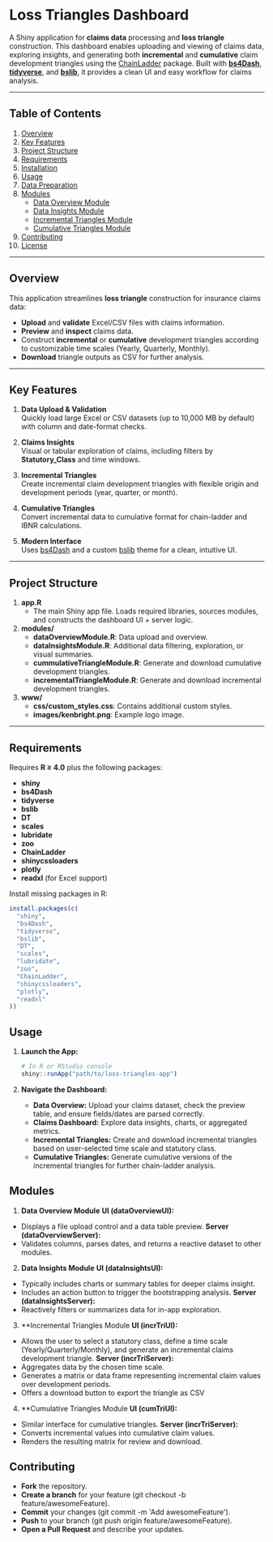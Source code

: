 # Loss Triangles Dashboard

A Shiny application for **claims data** processing and **loss triangle** construction. This dashboard enables uploading and viewing of claims data, exploring insights, and generating both **incremental** and **cumulative** claim development triangles using the [ChainLadder](https://cran.r-project.org/web/packages/ChainLadder/index.html) package. Built with [**bs4Dash**](https://rinterface.github.io/bs4Dash/), [**tidyverse**](https://www.tidyverse.org/), and [**bslib**](https://rstudio.github.io/bslib/), it provides a clean UI and easy workflow for claims analysis.

---

## Table of Contents

1. [Overview](#overview)  
2. [Key Features](#key-features)  
3. [Project Structure](#project-structure)  
4. [Requirements](#requirements)  
5. [Installation](#installation)  
6. [Usage](#usage)  
7. [Data Preparation](#data-preparation)  
8. [Modules](#modules)  
   - [Data Overview Module](#data-overview-module)  
   - [Data Insights Module](#data-insights-module)  
   - [Incremental Triangles Module](#incremental-triangles-module)  
   - [Cumulative Triangles Module](#cumulative-triangles-module)  
9. [Contributing](#contributing)  
10. [License](#license)

---

## Overview

This application streamlines **loss triangle** construction for insurance claims data:
- **Upload** and **validate** Excel/CSV files with claims information.
- **Preview** and **inspect** claims data.
- Construct **incremental** or **cumulative** development triangles according to customizable time scales (Yearly, Quarterly, Monthly).
- **Download** triangle outputs as CSV for further analysis.

---

## Key Features

1. **Data Upload & Validation**  
   Quickly load large Excel or CSV datasets (up to 10,000 MB by default) with column and date-format checks.

2. **Claims Insights**  
   Visual or tabular exploration of claims, including filters by **Statutory_Class** and time windows.

3. **Incremental Triangles**  
   Create incremental claim development triangles with flexible origin and development periods (year, quarter, or month).

4. **Cumulative Triangles**  
   Convert incremental data to cumulative format for chain-ladder and IBNR calculations.

5. **Modern Interface**  
   Uses [bs4Dash](https://rinterface.github.io/bs4Dash/) and a custom [bslib](https://rstudio.github.io/bslib/) theme for a clean, intuitive UI.

---

## Project Structure


1. **app.R**  
   - The main Shiny app file. Loads required libraries, sources modules, and constructs the dashboard UI + server logic.
2. **modules/**  
   - **dataOverviewModule.R**: Data upload and overview.  
   - **dataInsightsModule.R**: Additional data filtering, exploration, or visual summaries.  
   - **cummulativeTriangleModule.R**: Generate and download cumulative development triangles.  
   - **incrementalTriangleModule.R**: Generate and download incremental development triangles.
3. **www/**  
   - **css/custom_styles.css**: Contains additional custom styles.  
   - **images/kenbright.png**: Example logo image.

---

## Requirements

Requires **R ≥ 4.0** plus the following packages:

- **shiny**  
- **bs4Dash**  
- **tidyverse**  
- **bslib**  
- **DT**  
- **scales**  
- **lubridate**  
- **zoo**  
- **ChainLadder**  
- **shinycssloaders**  
- **plotly**  
- **readxl** (for Excel support)  

Install missing packages in R:
```r
install.packages(c(
  "shiny", 
  "bs4Dash", 
  "tidyverse", 
  "bslib", 
  "DT", 
  "scales", 
  "lubridate", 
  "zoo", 
  "ChainLadder", 
  "shinycssloaders", 
  "plotly",
  "readxl"
))
```
## Usage

1. **Launch the App:**
    ```r
    # In R or RStudio console
    shiny::runApp("path/to/loss-triangles-app")

    ```
2. **Navigate the Dashboard:**

   - **Data Overview:** Upload your claims dataset, check the preview table, and ensure fields/dates are parsed correctly.
   - **Claims Dashboard:** Explore data insights, charts, or aggregated metrics.
    - **Incremental Triangles:** Create and download incremental triangles based on user-selected time scale and statutory class.
    - **Cumulative Triangles:** Generate cumulative versions of the incremental triangles for further chain-ladder analysis.


## Modules

1. **Data Overview Module**
**UI (dataOverviewUI):**
- Displays a file upload control and a data table preview.
**Server (dataOverviewServer):**
- Validates columns, parses dates, and returns a reactive dataset to other modules.

2. **Data Insights Module**
**UI (dataInsightsUI):**
- Typically includes charts or summary tables for deeper claims insight.
- Includes an action button to trigger the bootstrapping analysis.
**Server (dataInsightsServer):**
- Reactively filters or summarizes data for in-app exploration.

3. **Incremental Triangles Module
**UI (incrTriUI):**
- Allows the user to select a statutory class, define a time scale (Yearly/Quarterly/Monthly), and generate an incremental claims development triangle.
**Server (incrTriServer):**
- Aggregates data by the chosen time scale.
- Generates a matrix or data frame representing incremental claim values over development periods.
- Offers a download button to export the triangle as CSV

4. **Cumulative Triangles Module
**UI (cumTriUI):**
- Similar interface for cumulative triangles.
**Server (incrTriServer):**
- Converts incremental values into cumulative claim values.
- Renders the resulting matrix for review and download.

## Contributing
- **Fork** the repository.
- **Create a branch** for your feature (git checkout -b feature/awesomeFeature).
- **Commit** your changes (git commit -m 'Add awesomeFeature').
- **Push** to your branch (git push origin feature/awesomeFeature).
- **Open a Pull Request** and describe your updates.